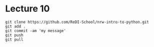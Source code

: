 # Lecture 10

```shell
git clone https://github.com/ReDI-School/nrw-intro-to-python.git
git add .
git commit -am 'my message'
git push
git pull
```
